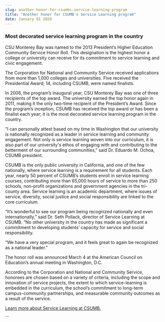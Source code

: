 ```yaml
---
slug: another-honor-for-csumbs-service-learning-program
title: "Another honor for CSUMB's Service Learning program"
date: January 01 2020
---
```


  
<h3>Most decorated service learning program in the country</h3>
<p>
  CSU Monterey Bay was named to the 2013 President’s Higher Education Community
  Service Honor Roll. This designation is the highest honor a college or
  university can receive for its commitment to service learning and civic
  engagement.
</p>
<p>
  The Corporation for National and Community Service received applications from
  more than 1,000 colleges and universities. Five received the Presidential
  Award; 14, including CSUMB, were named finalists.
</p>
<p>
  In 2006, the program’s inaugural year, CSU Monterey Bay was one of three
  recipients of the top award. The university earned the top honor again in
  2011, making it the only two-time recipient of the President’s Award. Since
  the program’s inception, CSUMB has received the top award or has been a
  finalist each year; it is the most decorated service learning program in the
  country.
</p>
<p>
  "I can personally attest based on my time in Washington that our university is
  nationally recognized as a leader in service learning and community
  engagement. Not only is service learning woven into our curriculum, it is also
  part of our university's ethos of engaging with and contributing to the
  betterment of our surrounding communities," said Dr. Eduardo M. Ochoa, CSUMB
  president.
</p>
<p>
  CSUMB is the only public university in California, and one of the few
  nationally, where service learning is a requirement for all students. Each
  year, nearly 50 percent of CSUMB’s students enroll in service learning
  courses, contributing more than 65,000 hours of service to more than 250
  schools, non-profit organizations and government agencies in the tri-county
  area. Service learning is an academic department, where issues of service,
  diversity, social justice and social responsibility are linked to the core
  curriculum.
</p>
<p>
  “It’s wonderful to see our program being recognized nationally and even
  internationally,” said Dr. Seth Pollack, director of Service Learning at
  CSUMB. “No other university in the country has made as significant a
  commitment to developing students’ capacity for service and social
  responsibility.
</p>
<p>
  “We have a very special program, and it feels great to again be recognized as
  a national leader.”
</p>
<p>
  The honor roll was announced March 4 at the American Council on Education’s
  annual meeting in Washington, D.C.
</p>
<p>
  According to the Corporation and National and Community Service, honorees are
  chosen based on a variety of criteria, including the scope and innovation of
  service projects, the extent to which service-learning is embedded in the
  curriculum, the school’s commitment to long-term campus-community
  partnerships, and measurable community outcomes as a result of the service.
</p>
<p>
  <a href="https://csumb.edu/service"
    >Learn more about Service Learning at CSUMB.</a
  >
</p>
```
